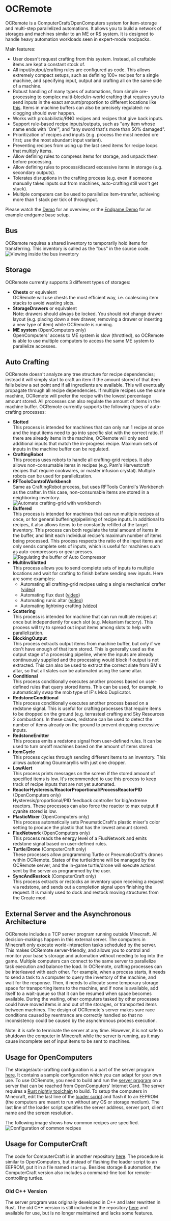 # OCRemote
OCRemote is a ComputerCraft/OpenComputers system for item-storage and multi-step parallelized automations. It allows you to build a network of storages and machines similar to an ME or RS system. It is designed to handle heavy automation workloads seen in expert-mode modpacks.

Main features:
  - User doesn't request crafting from this system. Instead, all craftable items are kept a constant stock of.
  - All input/output/crafting rules are configured as code. This allows extremely compact setups, such as defining 100+ recipes for a single machine, and specifying input, output and crafting all on the same side of a machine.
  - Robust handling of many types of automations, from simple ore-processing to complex multi-block/in-world crafting that requires you to send inputs in the exact amount/proportion to different locations like [this](https://www.youtube.com/watch?v=HKk70owisso). Items in machine buffers can also be precisely regulated: no clogging should ever happen.
  - Works with probabilistic/RNG recipes and recipes that give back inputs.
  - Support rule-based recipe inputs/outputs, such as "any item whose name ends with 'Ore'", and "any sword that's more than 50% damaged".
  - Prioritization of recipes and inputs (e.g. process the most needed ore first; use the most abundant input variant).
  - Preventing recipes from using up the last seed items for recipe loops that multiply items.
  - Allow defining rules to compress items for storage, and unpack them before processing.
  - Allow defining rules to process/discard excessive items in storage (e.g. secondary outputs).
  - Tolerates disruptions in the crafting process (e.g. even if someone manually takes inputs out from machines, auto-crafting still won't get stuck).
  - Multiple computers can be used to parallelize item-transfer, achieving more than 1 stack per tick of throughput.

Please watch the [Demo](https://www.youtube.com/watch?v=Llr-lM0pIME) for an overview, or the [Endgame Demo](https://www.youtube.com/watch?v=Il_Ab-WKUgg) for an example endgame base setup.

## Bus
OCRemote requires a shared inventory to temporarily hold items for transferring. This inventory is called as the "bus" in the source code.\
![Viewing inside the bus inventory](busDemo3.gif "Viewing inside the bus inventory")

## Storage
OCRemote currently supports 3 different types of storages:
  - **Chests** or equivalent\
    OCRemote will use chests the most efficient way, i.e. coalescing item stacks to avoid wasting slots.
  - **StorageDrawers** or equivalent\
    Note: drawers should always be locked. You should not change drawer layout (e.g. placing down a new drawer, removing a drawer or inserting a new type of item) while OCRemote is running.
  - **ME system** (OpenComputers only)\
    OpenComputers' access to ME system is slow (throttled), so OCRemote is able to use multiple computers to access the same ME system to parallelize accesses.

## Auto Crafting
OCRemote doesn't analyze any tree structure for recipe dependencies; instead it will simply start to craft an item if the amount stored of that item falls below a set point and if all ingredients are available. This will eventually propagate through all recipe dependencies. If multiple recipes use the same machine, OCRemote will prefer the recipe with the lowest percentage amount stored. All processes can also regulate the amount of items in the machine buffer. OCRemote currently supports the following types of auto-crafting processes:
  - **Slotted**\
    This process is intended for machines that can only run 1 recipe at once and the input items need to go into specific slot with the correct ratio. If there are already items in the machine, OCRemote will only send additional inputs that match the in-progress recipe. Maximum sets of inputs in the machine buffer can be regulated.
  - **CraftingRobot**\
    This process uses robots to handle all crafting-grid recipes. It also allows non-consumable items in recipes (e.g. Pam's Harvestcraft recipes that require cookwares, or master infusion crystal). Multiple robots can be used for parallelization.
  - **RFToolsControlWorkbench**\
    Same as CraftingRobot process, but uses RFTools Control's Workbench as the crafter. In this case, non-consumable items are stored in a neighboring inventory.\
    ![Automate crafting-grid with workbench](workbench2.gif "Automate crafting-grid with workbench")
  - **Buffered**\
    This process is intended for machines that can run multiple recipes at once, or for general buffering/pipelining of recipe inputs. In additional to recipes, it also allows items to be constantly refilled at the target inventory. This process can both regulate the total amount of items in the buffer, and limit each individual recipe's maximum number of items being processed. This process respects the ratio of the input items and only sends complete sets of inputs, which is useful for machines such as auto-compressors or gear presses.\
    ![Regulating the buffer of Auto Compressor](comp.gif "Regulating the buffer of Auto Compressor")
  - **MultiInvSlotted**\
    This process allows you to send complete sets of inputs to multiple locations and wait for crafting to finish before sending new inputs. Here are some examples:
    - Automating all crafting-grid recipes using a single mechanical crafter ([video](https://www.youtube.com/watch?v=HKk70owisso))
    - Automating flux dust ([video](https://www.youtube.com/watch?v=OiZdN3g2Ddc))
    - Automating runic altar ([video](https://www.youtube.com/watch?v=Tgx_kLvESxo))
    - Automating lightning crafting ([video](https://www.youtube.com/watch?v=dX8pQmfp4FQ))
  - **Scattering**\
    This process is intended for machine that can run multiple recipes at once but independently for each slot (e.g. Mekanism factory). This process will try to spread out input items among slots to help with parallelization.
  - **BlockingOutput**\
    This process extracts output items from machine buffer, but only if we don't have enough of that item stored. This is generally used as the output stage of a processing pipeline, where the inputs are already continuously supplied and the processing would block if output is not extracted. This can also be used to extract the correct slate from BM's altar, so that all slates can be automated using the same altar.
  - **Conditional**\
    This process conditionally executes another process based on user-defined rules that query stored items. This can be used, for example, to automatically swap the mob type of IF's Mob Duplicator.
  - **RedstoneConditional**\
    This process conditionally executes another process based on a redstone signal. This is useful for crafting processes that require items to be dropped on the ground (e.g. terrasteel crafting and Sky Resources 2 combustion). In these cases, redstone can be used to detect the number of items already on the ground to prevent dropping excessive inputs.
  - **RedstoneEmitter**\
    This process emits a redstone signal from user-defined rules. It can be used to turn on/off machines based on the amount of items stored.
  - **ItemCycle**\
    This process cycles through sending different items to an inventory. This allows automating Gourmaryllis with just one dropper.
  - **LowAlert**\
    This process prints messages on the screen if the stored amount of specified items is low. It's recommended to use this process to keep track of recipe inputs that are not yet automated.
  - **ReactorHysteresis**/**ReactorProportional**/**ProcessReactorPID** (OpenComputers only)\
    Hysteresis/proportional/PID feedback controller for big/extreme reactors.
    These processes can also force the reactor to max output if cyanite stored is low.
  - **PlasticMixer** (OpenComputers only)\
    This process automatically sets PneumaticCraft's plastic mixer's color setting to produce the plastic that has the lowest amount stored.
  - **FluxNetwork** (OpenComputers only)\
    This process reads the energy level of a FluxNetwork and emits redstone signal based on user-defined rules.
  - **Turtle**/**Drone** (ComputerCraft only)\
    These processes allow programming Turtle or PneumaticCraft's drones within OCRemote. States of the turtle/drone will be managed by the OCRemote server, and the in-game turtle/drone will execute actions sent by the server as programmed by the user.
  - **SyncAndRestock** (ComputerCraft only)\
    This process extracts or restocks an inventory upon receiving a request via redstone, and sends out a completion signal upon finishing the request. It is mainly used to dock and restock moving structures from the Create mod.

## External Server and the Asynchronous Architecture
OCRemote includes a TCP server program running outside Minecraft. All decision-makings happen in this external server. The computers in Minecraft only execute world-interaction tasks scheduled by the server. This makes OCRemote server-friendly, and allows you to control and monitor your base's storage and automation without needing to log into the game. Multiple computers can connect to the same server to parallelize task execution and balance the load. In OCRemote, crafting processes can be interleaved with each other. For example, when a process starts, it needs to send a task to a computer to query the inventory of the machine, and wait for the response. Then, it needs to allocate some temporary storage space for transporting items to the machine, and if none is available, add itself to a wait-queue so that it can be resumed when space becomes available. During the waiting, other computers tasked by other processes could have moved items in and out of the storages, or transported items between machines. The design of OCRemote's server makes sure race conditions caused by reentrance are correctly handled so that no inconsistency could be caused by the asynchronous process execution.

Note: it is safe to terminate the server at any time. However, it is not safe to shutdown the computer in Minecraft while the server is running, as it may cause incomplete set of input items to be sent to machines.

## Usage for OpenComputers
The storage/auto-crafting configuration is a part of the server program [here](server/RustImpl/src/config.rs). It contains a sample configuration which you can adapt for your own use. To use OCRemote, you need to build and run the [server program](server/RustImpl) on a server that can be reached from OpenComputers' Internet Card. The server requires a [Rust nightly toolchain](https://rustup.rs/) to build. To setup the computers in Minecraft, edit the last line of the [loader script](client/loader.lua) and flash it to an EEPROM (the computers are meant to run without any OS or storage medium). The last line of the loader script specifies the server address, server port, client name and the screen resolution.

The following image shows how common recipes are specified.\
![Configuration of common recipes](recipe-help.png "Configuration of common recipes")

## Usage for ComputerCraft
The code for ComputerCraft is in another repository [here](https://github.com/cyb0124/CCRemote). The procedure is similar to OpenComputers, but instead of flashing the loader script to an EEPROM, put it in a file named `startup`. Besides storage & automation, the ComputerCraft version also includes a command-line tool for remote-controlling turtles.

### Old C++ Version
The server program was originally developed in C++ and later rewritten in Rust. The old C++ version is still included in the repository [here](server/CPPImpl) and available for use, but is no longer maintained and lacks some features.
